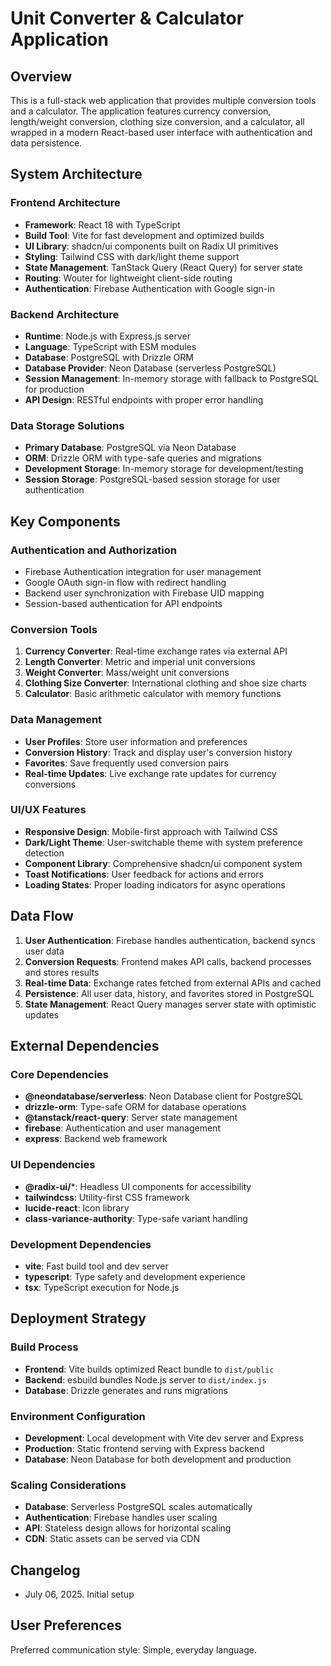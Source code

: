 # Unit Converter & Calculator Application

## Overview

This is a full-stack web application that provides multiple conversion tools and a calculator. The application features currency conversion, length/weight conversion, clothing size conversion, and a calculator, all wrapped in a modern React-based user interface with authentication and data persistence.

## System Architecture

### Frontend Architecture
- **Framework**: React 18 with TypeScript
- **Build Tool**: Vite for fast development and optimized builds
- **UI Library**: shadcn/ui components built on Radix UI primitives
- **Styling**: Tailwind CSS with dark/light theme support
- **State Management**: TanStack Query (React Query) for server state
- **Routing**: Wouter for lightweight client-side routing
- **Authentication**: Firebase Authentication with Google sign-in

### Backend Architecture
- **Runtime**: Node.js with Express.js server
- **Language**: TypeScript with ESM modules
- **Database**: PostgreSQL with Drizzle ORM
- **Database Provider**: Neon Database (serverless PostgreSQL)
- **Session Management**: In-memory storage with fallback to PostgreSQL for production
- **API Design**: RESTful endpoints with proper error handling

### Data Storage Solutions
- **Primary Database**: PostgreSQL via Neon Database
- **ORM**: Drizzle ORM with type-safe queries and migrations
- **Development Storage**: In-memory storage for development/testing
- **Session Storage**: PostgreSQL-based session storage for user authentication

## Key Components

### Authentication and Authorization
- Firebase Authentication integration for user management
- Google OAuth sign-in flow with redirect handling
- Backend user synchronization with Firebase UID mapping
- Session-based authentication for API endpoints

### Conversion Tools
1. **Currency Converter**: Real-time exchange rates via external API
2. **Length Converter**: Metric and imperial unit conversions
3. **Weight Converter**: Mass/weight unit conversions
4. **Clothing Size Converter**: International clothing and shoe size charts
5. **Calculator**: Basic arithmetic calculator with memory functions

### Data Management
- **User Profiles**: Store user information and preferences
- **Conversion History**: Track and display user's conversion history
- **Favorites**: Save frequently used conversion pairs
- **Real-time Updates**: Live exchange rate updates for currency conversions

### UI/UX Features
- **Responsive Design**: Mobile-first approach with Tailwind CSS
- **Dark/Light Theme**: User-switchable theme with system preference detection
- **Component Library**: Comprehensive shadcn/ui component system
- **Toast Notifications**: User feedback for actions and errors
- **Loading States**: Proper loading indicators for async operations

## Data Flow

1. **User Authentication**: Firebase handles authentication, backend syncs user data
2. **Conversion Requests**: Frontend makes API calls, backend processes and stores results
3. **Real-time Data**: Exchange rates fetched from external APIs and cached
4. **Persistence**: All user data, history, and favorites stored in PostgreSQL
5. **State Management**: React Query manages server state with optimistic updates

## External Dependencies

### Core Dependencies
- **@neondatabase/serverless**: Neon Database client for PostgreSQL
- **drizzle-orm**: Type-safe ORM for database operations
- **@tanstack/react-query**: Server state management
- **firebase**: Authentication and user management
- **express**: Backend web framework

### UI Dependencies
- **@radix-ui/***: Headless UI components for accessibility
- **tailwindcss**: Utility-first CSS framework
- **lucide-react**: Icon library
- **class-variance-authority**: Type-safe variant handling

### Development Dependencies
- **vite**: Fast build tool and dev server
- **typescript**: Type safety and development experience
- **tsx**: TypeScript execution for Node.js

## Deployment Strategy

### Build Process
- **Frontend**: Vite builds optimized React bundle to `dist/public`
- **Backend**: esbuild bundles Node.js server to `dist/index.js`
- **Database**: Drizzle generates and runs migrations

### Environment Configuration
- **Development**: Local development with Vite dev server and Express
- **Production**: Static frontend serving with Express backend
- **Database**: Neon Database for both development and production

### Scaling Considerations
- **Database**: Serverless PostgreSQL scales automatically
- **Authentication**: Firebase handles user scaling
- **API**: Stateless design allows for horizontal scaling
- **CDN**: Static assets can be served via CDN

## Changelog
- July 06, 2025. Initial setup

## User Preferences

Preferred communication style: Simple, everyday language.